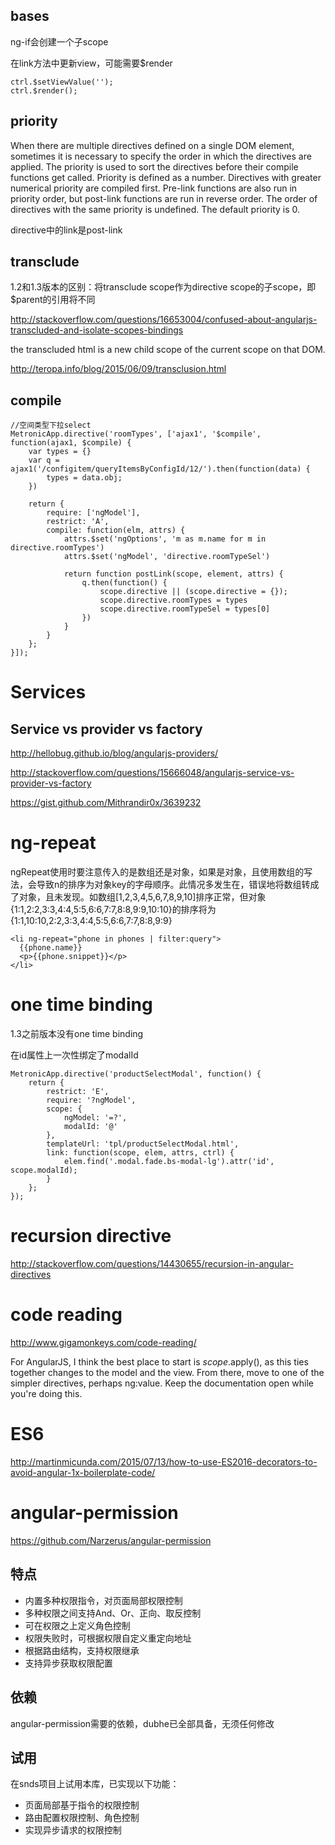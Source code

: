 ## bases

ng-if会创建一个子scope

在link方法中更新view，可能需要$render

```
ctrl.$setViewValue('');
ctrl.$render();
```

## priority

When there are multiple directives defined on a single DOM element, sometimes it is necessary to specify the order in which the directives are applied. The priority is used to sort the directives before their compile functions get called. Priority is defined as a number. Directives with greater numerical priority are compiled first. Pre-link functions are also run in priority order, but post-link functions are run in reverse order. The order of directives with the same priority is undefined. The default priority is 0.

directive中的link是post-link

## transclude

1.2和1.3版本的区别：将transclude scope作为directive scope的子scope，即$parent的引用将不同

http://stackoverflow.com/questions/16653004/confused-about-angularjs-transcluded-and-isolate-scopes-bindings

the transcluded html is a new child scope of the current scope on that DOM.

http://teropa.info/blog/2015/06/09/transclusion.html

## compile

```
//空间类型下拉select
MetronicApp.directive('roomTypes', ['ajax1', '$compile', function(ajax1, $compile) {
    var types = {}
    var q = ajax1('/configitem/queryItemsByConfigId/12/').then(function(data) {
        types = data.obj;
    })

    return {
        require: ['ngModel'],
        restrict: 'A',
        compile: function(elm, attrs) {
            attrs.$set('ngOptions', 'm as m.name for m in directive.roomTypes')
            attrs.$set('ngModel', 'directive.roomTypeSel')

            return function postLink(scope, element, attrs) {
                q.then(function() {
                    scope.directive || (scope.directive = {});
                    scope.directive.roomTypes = types
                    scope.directive.roomTypeSel = types[0]
                })
            }
        }
    };
}]);
```

# Services

## Service vs provider vs factory

http://hellobug.github.io/blog/angularjs-providers/

http://stackoverflow.com/questions/15666048/angularjs-service-vs-provider-vs-factory

https://gist.github.com/Mithrandir0x/3639232

# ng-repeat

ngRepeat使用时要注意传入的是数组还是对象，如果是对象，且使用数组的写法，会导致n的排序为对象key的字母顺序。此情况多发生在，错误地将数组转成了对象，且未发现。如数组[1,2,3,4,5,6,7,8,9,10]排序正常，但对象{1:1,2:2,3:3,4:4,5:5,6:6,7:7,8:8,9:9,10:10}的排序将为{1:1,10:10,2:2,3:3,4:4,5:5,6:6,7:7,8:8,9:9}

```
<li ng-repeat="phone in phones | filter:query">
  {{phone.name}}
  <p>{{phone.snippet}}</p>
</li>
```

# one time binding

1.3之前版本没有one time binding

在id属性上一次性绑定了modalId

```
MetronicApp.directive('productSelectModal', function() {
    return {
        restrict: 'E',
        require: '?ngModel',
        scope: {
            ngModel: '=?',
            modalId: '@'
        },
        templateUrl: 'tpl/productSelectModal.html',
        link: function(scope, elem, attrs, ctrl) {
            elem.find('.modal.fade.bs-modal-lg').attr('id', scope.modalId);
        }
    };
});
```

# recursion directive

http://stackoverflow.com/questions/14430655/recursion-in-angular-directives

# code reading

http://www.gigamonkeys.com/code-reading/

For AngularJS, I think the best place to start is $scope.$apply(), as this ties together changes to the model and the view. From there, move to one of the simpler directives, perhaps ng:value.
Keep the documentation open while you're doing this.

# ES6

http://martinmicunda.com/2015/07/13/how-to-use-ES2016-decorators-to-avoid-angular-1x-boilerplate-code/

# angular-permission

https://github.com/Narzerus/angular-permission

## 特点

* 内置多种权限指令，对页面局部权限控制
* 多种权限之间支持And、Or、正向、取反控制
* 可在权限之上定义角色控制
* 权限失败时，可根据权限自定义重定向地址
* 根据路由结构，支持权限继承
* 支持异步获取权限配置

## 依赖

angular-permission需要的依赖，dubhe已全部具备，无须任何修改

## 试用

在snds项目上试用本库，已实现以下功能：

* 页面局部基于指令的权限控制
* 路由配置权限控制、角色控制
* 实现异步请求的权限控制

